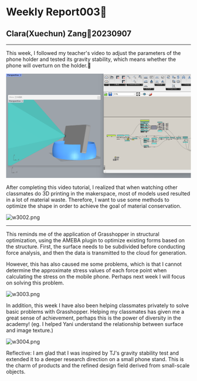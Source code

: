 # Weekly Report003🧐

## Clara(Xuechun) Zang💭20230907

---

This week, I followed my teacher's video to adjust the parameters of the phone holder and tested its gravity stability, which means whether the phone will overturn on the holder.🥳

![w3001.png](WeeklyReport003🧐/w3001.png)

After completing this video tutorial, I realized that when watching other classmates do 3D printing in the makerspace, most of models used resulted in a lot of material waste. Therefore, I want to use some methods to optimize the shape in order to achieve the goal of material conservation.

![w3002.png](Weekly%20Report003%F0%9F%A7%90%2037554e5c5c354dc392e433d5b09b0683/w3002.png)

---

This reminds me of the application of Grasshopper in structural optimization, using the AMEBA plugin to optimize existing forms based on the structure. First, the surface needs to be subdivided before conducting force analysis, and then the data is transmitted to the cloud for generation.

However, this has also caused me some problems, which is that I cannot determine the approximate stress values of each force point when calculating the stress on the mobile phone. Perhaps next week I will focus on solving this problem.

![w3003.png](Weekly%20Report003%F0%9F%A7%90%2037554e5c5c354dc392e433d5b09b0683/w3003.png)

In addition, this week I have also been helping classmates privately to solve basic problems with Grasshopper. Helping my classmates has given me a great sense of achievement, perhaps this is the power of diversity in the academy! (eg. I helped Yani understand the relationship between surface and image texture.)

![w3004.png](Weekly%20Report003%F0%9F%A7%90%2037554e5c5c354dc392e433d5b09b0683/w3004.png)

Reflective: I am glad that I was inspired by TJ's gravity stability test and extended it to a deeper research direction on a small phone stand. This is the charm of products and the refined design field derived from small-scale objects.
